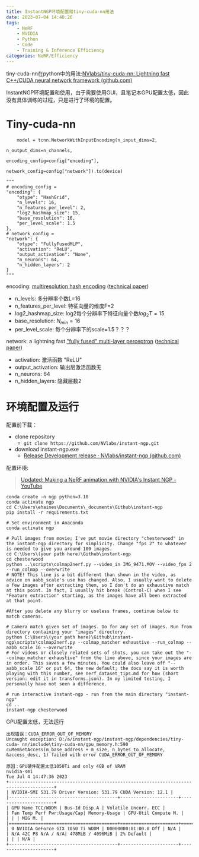 ```yaml
---
title: InstantNGP环境配置和tiny-cuda-nn用法
date: 2023-07-04 14:40:26
tags:
    - NeRF
    - NVIDIA
    - Python
    - Code
    - Training & Inference Efficiency
categories: NeRF/Efficiency
---
```


tiny-cuda-nn在python中的用法:[NVlabs/tiny-cuda-nn: Lightning fast C++/CUDA neural network framework (github.com)](https://github.com/nvlabs/tiny-cuda-nn#pytorch-extension)

InstantNGP环境配置和使用，由于需要使用GUI，且笔记本GPU配置太低，因此没有具体训练的过程，只是进行了环境的配置。

<!-- more -->

# Tiny-cuda-nn

```
	model = tcnn.NetworkWithInputEncoding(n_input_dims=2, 
																		n_output_dims=n_channels, 
																		encoding_config=config["encoding"], 
																		network_config=config["network"]).to(device)

"""
# encoding_config = 
"encoding": {
    "otype": "HashGrid",
    "n_levels": 16,
    "n_features_per_level": 2,
    "log2_hashmap_size": 15,
    "base_resolution": 16,
    "per_level_scale": 1.5
},
# network_config = 
"network": {
    "otype": "FullyFusedMLP",
    "activation": "ReLU",
    "output_activation": "None",
    "n_neurons": 64,
    "n_hidden_layers": 2
}
"""
```

encoding: [multiresolution hash encoding](https://raw.githubusercontent.com/NVlabs/tiny-cuda-nn/master/data/readme/multiresolution-hash-encoding-diagram.png) ([technical paper](https://nvlabs.github.io/instant-ngp/assets/mueller2022instant.pdf))
- n_levels: 多分辨率个数L=16
- n_features_per_level: 特征向量的维度F=2
- log2_hashmap_size: log2每个分辨率下特征向量个数$log_{2}T=15$
- base_resolution: $N_{min} = 16$
- per_level_scale: 每个分辨率下的scale=1.5？？？

network: a lightning fast ["fully fused" multi-layer perceptron](https://raw.githubusercontent.com/NVlabs/tiny-cuda-nn/master/data/readme/fully-fused-mlp-diagram.png) ([technical paper](https://tom94.net/data/publications/mueller21realtime/mueller21realtime.pdf))
- activation: 激活函数 "ReLU"
- output_activation: 输出层激活函数无
- n_neurons: 64
- n_hidden_layers: 隐藏层数2

# 环境配置及运行

配置前下载：

- clone repository 
    - `git clone https://github.com/NVlabs/instant-ngp.git`
- download instant-ngp.exe
    - [Release Development release · NVlabs/instant-ngp (github.com)](https://github.com/NVlabs/instant-ngp/releases/tag/continuous)

配置环境:

>[Updated: Making a NeRF animation with NVIDIA's Instant NGP - YouTube](https://www.youtube.com/watch?v=3TWxO1PftMc)

```
conda create -n ngp python=3.10 
conda activate ngp 
cd C:\Users\ehaines\Documents\_documents\Github\instant-ngp 
pip install -r requirements.txt
```

```
# Set environment in Anaconda
conda activate ngp

# Pull images from movie; I've put movie directory "chesterwood" in the instant-ngp directory for simplicity. Change "fps 2" to whatever is needed to give you around 100 images.
cd C:\Users\(your path here)\Github\instant-ngp
cd chesterwood
python ..\scripts\colmap2nerf.py --video_in IMG_9471.MOV --video_fps 2 --run_colmap --overwrite
# NOTE! This line is a bit different than shown in the video, as advice on aabb_scale's use has changed. Also, I usually want to delete a few images after extracting them, so I don't do an exhaustive match at this point. In fact, I usually hit break (Control-C) when I see "Feature extraction" starting, as the images have all been extracted at that point.

#After you delete any blurry or useless frames, continue below to match cameras.

# Camera match given set of images. Do for any set of images. Run from directory containing your "images" directory.
python C:\Users\(your path here)\Github\instant-ngp\scripts\colmap2nerf.py --colmap_matcher exhaustive --run_colmap --aabb_scale 16 --overwrite
# For videos or closely related sets of shots, you can take out the "--colmap_matcher exhaustive" from the line above, since your images are in order. This saves a few minutes. You could also leave off "--aabb_scale 16" or put 64, the new default; the docs say it is worth playing with this number, see nerf_dataset_tips.md for how (short version: edit it in transforms.json). In my limited testing, I personally have not seen a difference.

# run interactive instant-ngp - run from the main directory "instant-ngp"
cd ..
instant-ngp chesterwood
```

GPU配置太低，无法运行

```
出现错误：CUDA_ERROR_OUT_OF_MEMORY
Uncaught exception: D:/a/instant-ngp/instant-ngp/dependencies/tiny-cuda- nn/include\tiny-cuda-nn/gpu_memory.h:590 cuMemSetAccess(m_base_address + m_size, n_bytes_to_allocate, &access_desc, 1) failed with error CUDA_ERROR_OUT_OF_MEMORY

原因：GPU硬件配置太低1050Ti and only 4GB of VRAM
nvidia-smi  
Tue Jul 4 14:47:36 2023  
+---------------------------------------------------------------------------------------+  
| NVIDIA-SMI 531.79 Driver Version: 531.79 CUDA Version: 12.1 |  
|-----------------------------------------+----------------------+----------------------+  
| GPU Name TCC/WDDM | Bus-Id Disp.A | Volatile Uncorr. ECC |  
| Fan Temp Perf Pwr:Usage/Cap| Memory-Usage | GPU-Util Compute M. |  
| | | MIG M. |  
|=========================================+======================+======================|  
| 0 NVIDIA GeForce GTX 1050 Ti WDDM | 00000000:01:00.0 Off | N/A |  
| N/A 42C P8 N/A / N/A| 478MiB / 4096MiB | 2% Default |  
| | | N/A |  
+-----------------------------------------+----------------------+----------------------+
```

